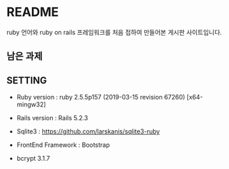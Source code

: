 # README
ruby 언어와 ruby on rails 프레임워크를 처음 접하여 만들어본 게시판 사이트입니다.

## 남은 과제


## SETTING
 * Ruby version : ruby 2.5.5p157 (2019-03-15 revision 67260) [x64-mingw32]

 * Rails version : Rails 5.2.3

 * Sqlite3 : https://github.com/larskanis/sqlite3-ruby

 * FrontEnd Framework : Bootstrap

 * bcrypt 3.1.7 
